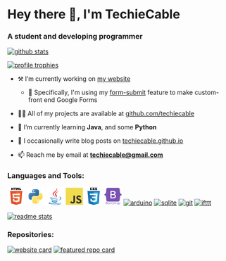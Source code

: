 # Hey there 👋, I'm TechieCable

### A student and developing programmer

[![github stats](https://github-readme-stats.vercel.app/api?username=techiecable&show_icons=true&theme=discord_old_blurple&hide_border=true)](https://github.com/anuraghazra/github-readme-stats)

[![profile trophies](https://github-profile-trophy.vercel.app/?username=techiecable&title=Joined2020,Stars,Repositories,Commits&theme=discord&margin-w=10&margin-h=10&no-frame=true)](https://github.com/ryo-ma/github-profile-trophy)

-   ⚒️ I’m currently working on [my website](https://techiecable.github.io)

    -   👀 Specifically, I'm using my [form-submit](https://techiecable.github.io/form-submit) feature to make custom-front end Google Forms

-   👨‍💻 All of my projects are available at [github.com/techiecable](https://github.com/techiecable)

-   🌱 I’m currently learning **Java**, and some **Python**

-   📝 I occasionally write blog posts on [techiecable.github.io](https://techiecable.github.io)

-   📫 Reach me by email at **techiecable@gmail.com**

### Languages and Tools:

[<img src="https://raw.githubusercontent.com/devicons/devicon/master/icons/html5/html5-original-wordmark.svg" alt="html5" width="40" height="40"/>](https://www.w3.org/html/)
[<img src="https://raw.githubusercontent.com/devicons/devicon/master/icons/python/python-original.svg" alt="python" width="40" height="40"/>](https://www.python.org)
[<img src="https://raw.githubusercontent.com/devicons/devicon/master/icons/java/java-original.svg" alt="java" width="40" height="40"/>](https://www.java.com)
[<img src="https://raw.githubusercontent.com/devicons/devicon/master/icons/javascript/javascript-original.svg" alt="javascript" width="40" height="40"/>](https://developer.mozilla.org/en-US/docs/Web/JavaScript)
[<img src="https://raw.githubusercontent.com/devicons/devicon/master/icons/css3/css3-original-wordmark.svg" alt="css3" width="40" height="40"/>](https://www.w3schools.com/css/)
[<img src="https://raw.githubusercontent.com/devicons/devicon/master/icons/bootstrap/bootstrap-plain-wordmark.svg" alt="bootstrap" width="40" height="40"/>](https://getbootstrap.com)
[<img src="https://cdn.worldvectorlogo.com/logos/arduino-1.svg" alt="arduino" width="40" height="40"/>](https://www.arduino.cc/)
[<img src="https://www.vectorlogo.zone/logos/sqlite/sqlite-icon.svg" alt="sqlite" width="40" height="40"/>](https://www.sqlite.org/)
[<img src="https://www.vectorlogo.zone/logos/git-scm/git-scm-icon.svg" alt="git" width="40" height="40"/>](https://git-scm.com/)
[<img src="https://www.vectorlogo.zone/logos/ifttt/ifttt-ar21.svg" alt="ifttt" width="40" height="40"/>](https://ifttt.com/)

[![readme stats](https://github-readme-stats.vercel.app/api/top-langs?username=techiecable&layout=compact&theme=discord_old_blurple&hide_border=true)](https://github.com/anuraghazra/github-readme-stats)

### Repositories:

[![website card](https://github-readme-stats.vercel.app/api/pin/?username=techiecable&repo=techiecable.github.io&theme=discord_old_blurple&hide_border=true)](https://github.com/techiecable/techiecable.github.io)  [![featured repo card](https://github-readme-stats.vercel.app/api/pin/?username=techiecable&repo=sudoku-java&theme=discord_old_blurple&hide_border=true)](https://github.com/techiecable/sudoku-java)
